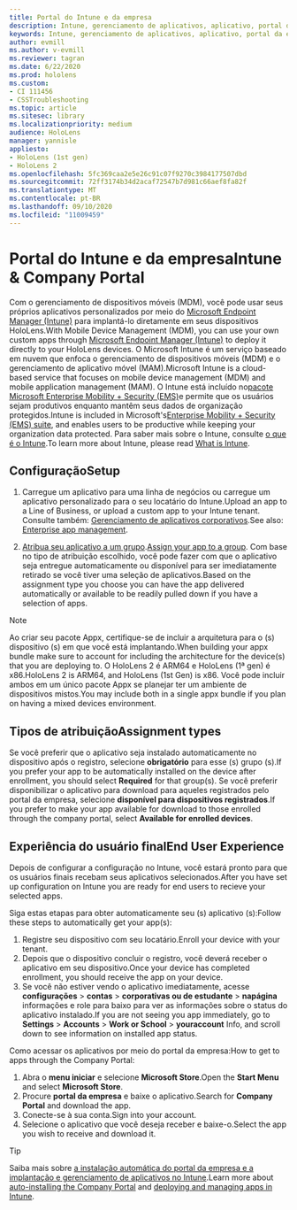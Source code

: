 ```yaml
---
title: Portal do Intune e da empresa
description: Intune, gerenciamento de aplicativos, aplicativo, portal da empresa, portal
keywords: Intune, gerenciamento de aplicativos, aplicativo, portal da empresa, portal, hololens
author: evmill
ms.author: v-evmill
ms.reviewer: tagran
ms.date: 6/22/2020
ms.prod: hololens
ms.custom:
- CI 111456
- CSSTroubleshooting
ms.topic: article
ms.sitesec: library
ms.localizationpriority: medium
audience: HoloLens
manager: yannisle
appliesto:
- HoloLens (1st gen)
- HoloLens 2
ms.openlocfilehash: 5fc369caa2e5e26c91c07f9270c3984177507dbd
ms.sourcegitcommit: 72ff3174b34d2acaf72547b7d981c66aef8fa82f
ms.translationtype: MT
ms.contentlocale: pt-BR
ms.lasthandoff: 09/10/2020
ms.locfileid: "11009459"
---
```

# <span data-ttu-id="22ddf-104">Portal do Intune e da empresa</span><span class="sxs-lookup"><span data-stu-id="22ddf-104">Intune & Company Portal</span></span>

<span data-ttu-id="22ddf-105">Com o gerenciamento de dispositivos móveis (MDM), você pode usar seus próprios aplicativos personalizados por meio do [Microsoft Endpoint Manager (Intune)](https://docs.microsoft.com/intune/windows-holographic-for-business) para implantá-lo diretamente em seus dispositivos HoloLens.</span><span class="sxs-lookup"><span data-stu-id="22ddf-105">With Mobile Device Management (MDM), you can use your own custom apps through [Microsoft Endpoint Manager (Intune)](https://docs.microsoft.com/intune/windows-holographic-for-business) to deploy it directly to your HoloLens devices.</span></span> <span data-ttu-id="22ddf-106">O Microsoft Intune é um serviço baseado em nuvem que enfoca o gerenciamento de dispositivos móveis (MDM) e o gerenciamento de aplicativo móvel (MAM).</span><span class="sxs-lookup"><span data-stu-id="22ddf-106">Microsoft Intune is a cloud-based service that focuses on mobile device management (MDM) and mobile application management (MAM).</span></span> <span data-ttu-id="22ddf-107">O Intune está incluído no[pacote Microsoft Enterprise Mobility + Security (EMS)](https://www.microsoft.com/microsoft-365/enterprise-mobility-security)e permite que os usuários sejam produtivos enquanto mantêm seus dados de organização protegidos.</span><span class="sxs-lookup"><span data-stu-id="22ddf-107">Intune is included in Microsoft's[Enterprise Mobility + Security (EMS) suite](https://www.microsoft.com/microsoft-365/enterprise-mobility-security), and enables users to be productive while keeping your organization data protected.</span></span> <span data-ttu-id="22ddf-108">Para saber mais sobre o Intune, consulte [o que é o Intune](https://docs.microsoft.com/mem/intune/fundamentals/what-is-intune).</span><span class="sxs-lookup"><span data-stu-id="22ddf-108">To learn more about Intune, please read [What is Intune](https://docs.microsoft.com/mem/intune/fundamentals/what-is-intune).</span></span>

## <span data-ttu-id="22ddf-109">Configuração</span><span class="sxs-lookup"><span data-stu-id="22ddf-109">Setup</span></span>

1. <span data-ttu-id="22ddf-110">Carregue um aplicativo para uma linha de negócios ou carregue um aplicativo personalizado para o seu locatário do Intune.</span><span class="sxs-lookup"><span data-stu-id="22ddf-110">Upload an app to a Line of Business, or upload a custom app to your Intune tenant.</span></span> <span data-ttu-id="22ddf-111">Consulte também: [Gerenciamento de aplicativos corporativos](https://docs.microsoft.com/windows/client-management/mdm/enterprise-app-management).</span><span class="sxs-lookup"><span data-stu-id="22ddf-111">See also: [Enterprise app management](https://docs.microsoft.com/windows/client-management/mdm/enterprise-app-management).</span></span>

2. <span data-ttu-id="22ddf-112">[Atribua seu aplicativo a um grupo](https://docs.microsoft.com/mem/intune/apps/apps-deploy).</span><span class="sxs-lookup"><span data-stu-id="22ddf-112">[Assign your app to a group](https://docs.microsoft.com/mem/intune/apps/apps-deploy).</span></span> <span data-ttu-id="22ddf-113">Com base no tipo de atribuição escolhido, você pode fazer com que o aplicativo seja entregue automaticamente ou disponível para ser imediatamente retirado se você tiver uma seleção de aplicativos.</span><span class="sxs-lookup"><span data-stu-id="22ddf-113">Based on the assignment type you choose you can have the app delivered automatically or available to be readily pulled down if you have a selection of apps.</span></span> 

> [!NOTE] 
> <span data-ttu-id="22ddf-114">Ao criar seu pacote Appx, certifique-se de incluir a arquitetura para o (s) dispositivo (s) em que você está implantando.</span><span class="sxs-lookup"><span data-stu-id="22ddf-114">When building your appx bundle make sure to account for including the architecture for the device(s) that you are deploying to.</span></span> <span data-ttu-id="22ddf-115">O HoloLens 2 é ARM64 e HoloLens (1ª gen) é x86.</span><span class="sxs-lookup"><span data-stu-id="22ddf-115">HoloLens 2 is ARM64, and HoloLens (1st Gen) is x86.</span></span> <span data-ttu-id="22ddf-116">Você pode incluir ambos em um único pacote Appx se planejar ter um ambiente de dispositivos mistos.</span><span class="sxs-lookup"><span data-stu-id="22ddf-116">You may include both in a single appx bundle if you plan on having a mixed devices environment.</span></span>

## <span data-ttu-id="22ddf-117">Tipos de atribuição</span><span class="sxs-lookup"><span data-stu-id="22ddf-117">Assignment types</span></span>

<span data-ttu-id="22ddf-118">Se você preferir que o aplicativo seja instalado automaticamente no dispositivo após o registro, selecione **obrigatório** para esse (s) grupo (s).</span><span class="sxs-lookup"><span data-stu-id="22ddf-118">If you prefer your app to be automatically installed on the device after enrollment, you should select **Required** for that group(s).</span></span>
<span data-ttu-id="22ddf-119">Se você preferir disponibilizar o aplicativo para download para aqueles registrados pelo portal da empresa, selecione **disponível para dispositivos registrados**.</span><span class="sxs-lookup"><span data-stu-id="22ddf-119">If you prefer to make your app available for download to those enrolled through the company portal, select **Available for enrolled devices**.</span></span>


## <span data-ttu-id="22ddf-120">Experiência do usuário final</span><span class="sxs-lookup"><span data-stu-id="22ddf-120">End User Experience</span></span>

<span data-ttu-id="22ddf-121">Depois de configurar a configuração no Intune, você estará pronto para que os usuários finais recebam seus aplicativos selecionados.</span><span class="sxs-lookup"><span data-stu-id="22ddf-121">After you have set up configuration on Intune you are ready for end users to recieve your selected apps.</span></span>

<span data-ttu-id="22ddf-122">Siga estas etapas para obter automaticamente seu (s) aplicativo (s):</span><span class="sxs-lookup"><span data-stu-id="22ddf-122">Follow these steps to automatically get your app(s):</span></span>
1. <span data-ttu-id="22ddf-123">Registre seu dispositivo com seu locatário.</span><span class="sxs-lookup"><span data-stu-id="22ddf-123">Enroll your device with your tenant.</span></span> 
2. <span data-ttu-id="22ddf-124">Depois que o dispositivo concluir o registro, você deverá receber o aplicativo em seu dispositivo.</span><span class="sxs-lookup"><span data-stu-id="22ddf-124">Once your device has completed enrollment, you should receive the app on your device.</span></span> 
3. <span data-ttu-id="22ddf-125">Se você não estiver vendo o aplicativo imediatamente, acesse **configurações**  >  **contas**  >  **corporativas ou de estudante**  >  **napágina** informações e role para baixo para ver as informações sobre o status do aplicativo instalado.</span><span class="sxs-lookup"><span data-stu-id="22ddf-125">If you are not seeing you app immediately, go to **Settings** > **Accounts** > **Work or School** > **youraccount** Info, and scroll down to see information on installed app status.</span></span>

<span data-ttu-id="22ddf-126">Como acessar os aplicativos por meio do portal da empresa:</span><span class="sxs-lookup"><span data-stu-id="22ddf-126">How to get to apps through the Company Portal:</span></span>
1. <span data-ttu-id="22ddf-127">Abra o **menu iniciar** e selecione **Microsoft Store**.</span><span class="sxs-lookup"><span data-stu-id="22ddf-127">Open the **Start Menu** and select **Microsoft Store**.</span></span> 
2. <span data-ttu-id="22ddf-128">Procure **portal da empresa** e baixe o aplicativo.</span><span class="sxs-lookup"><span data-stu-id="22ddf-128">Search for **Company Portal** and download the app.</span></span>
3. <span data-ttu-id="22ddf-129">Conecte-se à sua conta.</span><span class="sxs-lookup"><span data-stu-id="22ddf-129">Sign into your account.</span></span>
4. <span data-ttu-id="22ddf-130">Selecione o aplicativo que você deseja receber e baixe-o.</span><span class="sxs-lookup"><span data-stu-id="22ddf-130">Select the app you wish to receive and download it.</span></span>

> [!Tip]
> <span data-ttu-id="22ddf-131">Saiba mais sobre [a instalação automática do portal da empresa e a](https://docs.microsoft.com/mem/intune/apps/company-portal-app) [implantação e gerenciamento de aplicativos no Intune](https://docs.microsoft.com/mem/intune/fundamentals/windows-holographic-for-business#deploy-and-manage-apps).</span><span class="sxs-lookup"><span data-stu-id="22ddf-131">Learn more about [auto-installing the Company Portal](https://docs.microsoft.com/mem/intune/apps/company-portal-app) and [deploying and managing apps in Intune](https://docs.microsoft.com/mem/intune/fundamentals/windows-holographic-for-business#deploy-and-manage-apps).</span></span>
